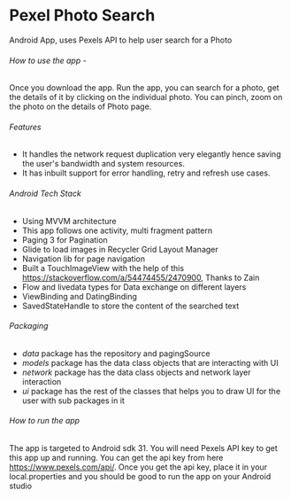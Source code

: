 # Pexel Photo Search

Android App, uses Pexels API to help user search for a Photo

###### How to use the app - 

Once you download the app. Run the app, you can search for a photo, get the details of it by clicking on the individual photo. You can pinch, zoom on the photo on the details of Photo page.


###### Features
- It handles the network request duplication very elegantly hence saving the user's bandwidth and system resources.
- It has inbuilt support for error handling, retry and refresh use cases.

###### Android Tech Stack

- Using MVVM architecture
- This app follows  one activity, multi fragment pattern
- Paging 3 for Pagination
- Glide to load images in Recycler Grid Layout Manager
- Navigation lib for page navigation
- Built a TouchImageView with the help of this https://stackoverflow.com/a/54474455/2470900, Thanks to Zain
- Flow and livedata types  for Data exchange on different layers
- ViewBinding and DatingBinding
- SavedStateHandle to store the content of the searched text

###### Packaging

- *data* package has the repository and pagingSource
- *models* package has the data class objects that are interacting with UI
- *network* package has the data class objects and network layer interaction
- *ui* package has the rest of the classes that helps you to draw UI for the user with sub packages in it

###### How to run the app

The app is targeted to Android sdk 31. You will need Pexels API key to get this app up and running. You can get the api key from here https://www.pexels.com/api/. Once you get the api key, place it in your local.properties and you should be good to run the app on your Android studio
